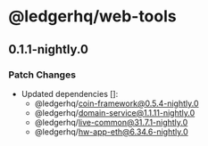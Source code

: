 # @ledgerhq/web-tools

## 0.1.1-nightly.0

### Patch Changes

- Updated dependencies []:
  - @ledgerhq/coin-framework@0.5.4-nightly.0
  - @ledgerhq/domain-service@1.1.11-nightly.0
  - @ledgerhq/live-common@31.7.1-nightly.0
  - @ledgerhq/hw-app-eth@6.34.6-nightly.0
